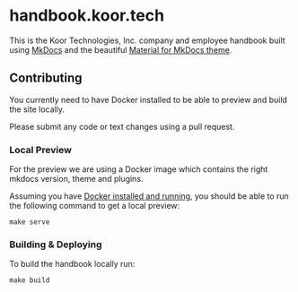 # handbook.koor.tech

This is the Koor Technologies, Inc. company and employee handbook built using [MkDocs](https://www.mkdocs.org/) and the beautiful [Material for MkDocs theme](https://squidfunk.github.io/mkdocs-material/).

## Contributing

You currently need to have Docker installed to be able to preview and build the site locally.

Please submit any code or text changes using a pull request.

### Local Preview

For the preview we are using a Docker image which contains the right mkdocs version, theme and plugins.

Assuming you have [Docker installed and running](https://docs.docker.com/get-docker/), you should be able to run the following command to get a local preview:

```console
make serve
```

### Building & Deploying

To build the handbook locally run:

```console
make build
```
